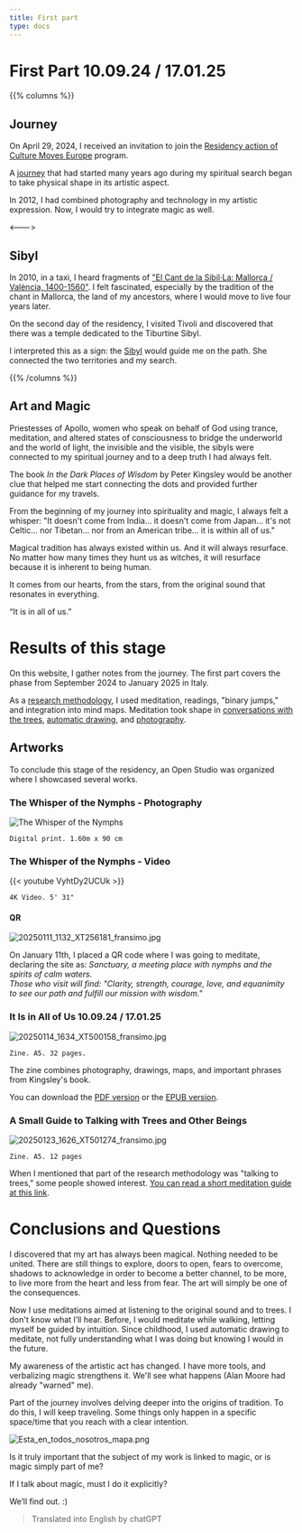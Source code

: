 ```yaml
---
title: First part
type: docs
---
```


# First Part 10.09.24 / 17.01.25

{{% columns %}}
## Journey

On April 29, 2024, I received an invitation to join the [Residency action of Culture Moves Europe](https://culture.ec.europa.eu/creative-europe/creative-europe-culture-strand/culture-moves-europe) program.

A [journey](/docs/journey) that had started many years ago during my spiritual search began to take physical shape in its artistic aspect.

In 2012, I had combined photography and technology in my artistic expression. Now, I would try to integrate magic as well.

<--->

## Sibyl

In 2010, in a taxi, I heard fragments of 
["El Cant de la Sibil·La: Mallorca / València, 1400-1560"](https://open.spotify.com/album/225ndLEKqu767DbpRzKsia?si=2gp0nXf-SCKSPgQCK-rHNw). 
I felt fascinated, especially by the tradition of the chant in Mallorca, the land of my ancestors, where I would move to live four years later.

On the second day of the residency, I visited Tivoli and discovered that there was a temple dedicated to the Tiburtine Sibyl.

I interpreted this as a sign: the [Sibyl](/docs/sibyl) would guide me on the path. She connected the two territories and 
my search.

{{% /columns %}}

## Art and Magic

Priestesses of Apollo, women who speak on behalf of God using trance, meditation, and 
altered states of consciousness to bridge the underworld and the world of light, 
the invisible and the visible, the sibyls were connected to my spiritual journey and to a 
deep truth I had always felt.

The book _In the Dark Places of Wisdom_ by Peter Kingsley would be another clue that helped me start connecting 
the dots and provided further guidance for my travels.

From the beginning of my journey into spirituality and magic, I always felt a whisper: "It doesn't come from India... 
it doesn't come from Japan... it's not Celtic... nor Tibetan... nor from an American tribe... it is within all of us."

Magical tradition has always existed within us. And it will always resurface. No matter how many times they hunt us 
as witches, it will resurface because it is inherent to being human.

It comes from our hearts, from the stars, from the original sound that resonates in everything.

“It is in all of us.”

# Results of this stage

On this website, I gather notes from the journey. The first part covers the phase from September 2024 to January 2025 in Italy.

As a [research methodology](/docs/methodology), I used meditation, readings, "binary jumps," and integration into mind maps. 
Meditation took shape in [conversations with the trees](/docs/talking_with_the_trees), [automatic drawing](/docs/drawing), and [photography](/docs/photography).

## Artworks 
To conclude this stage of the residency, an Open Studio was organized where I showcased several works.

### The Whisper of the Nymphs - Photography

![The Whisper of the Nymphs](/images/X1V45282-Enhanced-SR.jpg)

````
Digital print. 1.60m x 90 cm
````


### The Whisper of the Nymphs - Video

{{< youtube VyhtDy2UCUk >}}


````
4K Video. 5' 31"
````

#### QR

![20250111_1132_XT256181_fransimo.jpg](/images/20250111_1132_XT256181_fransimo.jpg)

On January 11th, I placed a QR code where I was going to meditate, declaring the site as: _Sanctuary, a meeting place with nymphs and the spirits of calm waters.  
Those who visit will find: "Clarity, strength, courage, love, and equanimity to see our path and fulfill our mission with wisdom."_


### It Is in All of Us 10.09.24 / 17.01.25

![20250114_1634_XT500158_fransimo.jpg](/images/20250114_1634_XT500158_fransimo.jpg)

````
Zine. A5. 32 pages.
````


The zine combines photography, drawings, maps, and important phrases from Kingsley's book.

You can download the [PDF version](/fanzine/Esta_en_todos_nosotros_en.pdf) or the [EPUB version](/fanzine/It_is_within_all_of_us.epub).

### A Small Guide to Talking with Trees and Other Beings

![20250123_1626_XT501274_fransimo.jpg](/images/20250123_1626_XT501274_fransimo.jpg)

````
Zine. A5. 12 pages
````

When I mentioned that part of the research methodology was "talking to trees," some people showed 
interest. [You can read a short meditation guide at this link](/docs/talking_with_the_trees).

# Conclusions and Questions

I discovered that my art has always been magical. Nothing needed to be united. There are still things to explore, doors to open, fears to 
overcome, shadows to acknowledge in order to become a better channel, to be more, to live more from the heart and less from fear. 
The art will simply be one of the consequences. 

Now I use meditations aimed at listening to the original sound and to trees. I don't know what I’ll hear. Before, I would meditate while walking, letting myself be guided by intuition. Since childhood, I used automatic drawing to meditate, not fully understanding 
what I was doing but knowing I would in the future.

My awareness of the artistic act has changed. I have more tools, and verbalizing magic strengthens it. We'll see what happens (Alan Moore had already "warned" me).

Part of the journey involves delving deeper into the origins of tradition. To do this, I will keep traveling. Some things only happen in a specific space/time that you reach with a clear intention.

![Esta_en_todos_nosotros_mapa.png](/map/Esta_en_todos_nosotros_mapa.png)

Is it truly important that the subject of my work is linked to magic, or is magic simply part of me?

If I talk about magic, must I do it explicitly? 

We’ll find out. :)

> Translated into English by chatGPT
